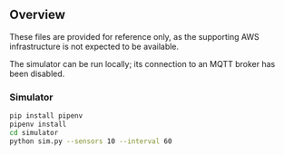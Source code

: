 ## Overview

These files are provided for reference only, as the supporting AWS infrastructure is not expected to be available.

The simulator can be run locally; its connection to an MQTT broker has been disabled.

### Simulator

```bash
pip install pipenv
pipenv install
cd simulator
python sim.py --sensors 10 --interval 60
```
